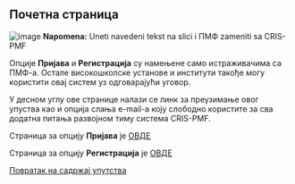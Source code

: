 ## Почетна страница

![image](https://user-images.githubusercontent.com/29538544/147342845-016e9780-d822-45b2-af8a-01c2c9231435.png)
**Napomena:** Uneti navedeni tekst na slici i ПМФ zameniti sa CRIS-PMF

Опције **Пријава** и **Регистрација** су намењене само истраживачима са ПМФ-а. Остале високошколске установе и институти такође могу користити овај систем уз одговарајући уговор. 

У десном углу ове странице налази се линк за преузимање овог упуства као и опција слања e-mail-а коју слободно користите за сва додатна питања развојном тиму система CRIS-PMF.

Страница за опцију **Пријава** је [ОВДЕ](prijava.md)

Страница за опцију **Регистрација** је [ОВДЕ](registracijaIPrijavljivanje.md)



[Повратак на садржај упутства](uputstvo.md#садржај)
